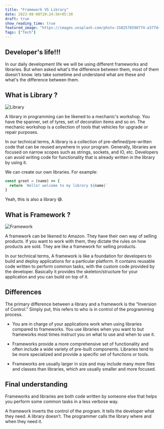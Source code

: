 ```yaml
---
title: "Framework VS Library"
date: 2023-08-08T20:24:56+05:30
draft: true
show_reading_time: true
featured_image: "https://images.unsplash.com/photo-1582578598774-a377d4b32223?ixlib=rb-4.0.3&ixid=M3wxMjA3fDB8MHxwaG90by1wYWdlfHx8fGVufDB8fHx8fA%3D%3D&auto=format&fit=crop&w=2342&q=80"
Tags: ["Tech"]
---
```


## Developer's life!!!

In our daily development life we will be using different frameworks and libraries. But when asked what's the difference between them, most of them doesn't know. lets take sometime and understand what are these and what's the difference between them.

## What is Library ?

![Library](https://images.pexels.com/photos/1290141/pexels-photo-1290141.jpeg?auto=compress&cs=tinysrgb&w=1260&h=750&dpr=2)

A library in programming can be likened to a mechanic's workshop. You have the spanner, set of tyres, set of decoration items and so on. The mechanic workshop is a collection of tools that vehicles for upgrade or repair purposes.

In our technical terms, A library is a collection of pre-defined/pre-written code that can be reused anywhere in your program. Generally, libraries are focused on narrow scopes such as strings, sockets, and IO, etc. Developers can avoid writing code for functionality that is already written in the library by using it. 

We can create our own libraries. For example:

``` js 
const greet = (name) => {
  return `Hello! welcome to my library ${name}`
}
```
Yeah, this is also a library 😅.

## What is Framework ?

![Framework](https://images.unsplash.com/photo-1565008447742-97f6f38c985c?ixlib=rb-4.0.3&ixid=M3wxMjA3fDB8MHxwaG90by1wYWdlfHx8fGVufDB8fHx8fA%3D%3D&auto=format&fit=crop&w=2831&q=80)

A framework can be likened to Amazon. They have their own way of selling products. If you want to work with them, they dictate the rules on how products are sold. They are like a framework for selling products.

In our technical terms, A framework is like a foundation for developers to build and deploy applications for a particular platform. It contains reusable code written to perform common tasks, with the custom code provided by the developer. Basically it provides the skeleton/structure for your application and you can build on top of it.

## Differences

The primary difference between a library and a framework is the “Inversion of Control.” Simply put, this refers to who is in control of the programming process.

- You are in charge of your applications work when using libraries compared to frameworks. You use libraries when you want to but frameworks most times instruct you on what to use and when to use it.

- Frameworks provide a more comprehensive set of functionality and often include a wide variety of pre-built components. Libraries tend to be more specialized and provide a specific set of functions or tools.

- Frameworks are usually larger in size and may include many more files and classes than libraries, which are usually smaller and more focused.

## Final understanding

Frameworks and libraries are both code written by someone else that helps you perform some common tasks in a less verbose way.

A framework inverts the control of the program. It tells the developer what they need. A library doesn’t. The programmer calls the library where and when they need it.
